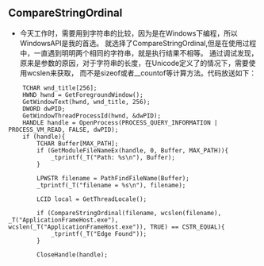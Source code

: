 ## CompareStringOrdinal
* 今天工作时，需要用到字符串的比较，因为是在Windows下编程，所以WindowsAPI是我的首选。
  就选择了CompareStringOrdinal,但是在使用过程中，一直遇到明明两个相同的字符串，就是执行结果不相等。
  通过调试发现，原来是参数的原因，对于字符串的长度，在Unicode定义了的情况下，需要使用wcslen来获取，
  而不是sizeof或者__countof等计算方法。代码放送如下：
  
```
	TCHAR wnd_title[256];
	HWND hwnd = GetForegroundWindow();
	GetWindowText(hwnd, wnd_title, 256);
	DWORD dwPID;
	GetWindowThreadProcessId(hwnd, &dwPID);
	HANDLE handle = OpenProcess(PROCESS_QUERY_INFORMATION | PROCESS_VM_READ, FALSE, dwPID);
	if (handle){
		TCHAR Buffer[MAX_PATH];
		if (GetModuleFileNameEx(handle, 0, Buffer, MAX_PATH)){
			_tprintf(_T("Path: %s\n"), Buffer);
		}

		LPWSTR filename = PathFindFileName(Buffer);
		_tprintf(_T("filename = %s\n"), filename);

		LCID local = GetThreadLocale();
		
		if (CompareStringOrdinal(filename, wcslen(filename), _T("ApplicationFrameHost.exe"), wcslen(_T("ApplicationFrameHost.exe")), TRUE) == CSTR_EQUAL){
			_tprintf(_T("Edge Found"));
		}

		CloseHandle(handle);
```